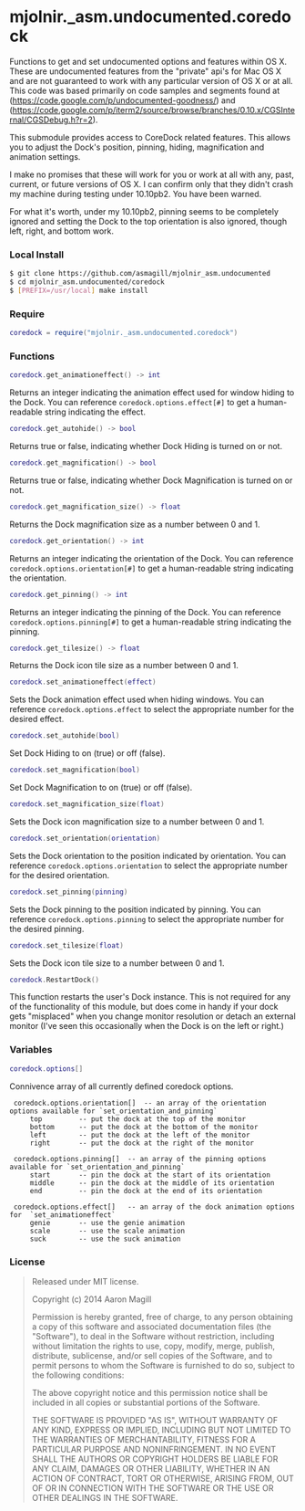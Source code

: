 mjolnir._asm.undocumented.coredock
==================================

Functions to get and set undocumented options and features within OS X.  These are undocumented features from the "private" api's for Mac OS X and are not guaranteed to work with any particular version of OS X or at all.  This code was based primarily on code samples and segments found at (https://code.google.com/p/undocumented-goodness/) and (https://code.google.com/p/iterm2/source/browse/branches/0.10.x/CGSInternal/CGSDebug.h?r=2).

This submodule provides access to CoreDock related features.  This allows you to adjust the Dock's position, pinning, hiding, magnification and animation settings.

I make no promises that these will work for you or work at all with any, past, current, or future versions of OS X.  I can confirm only that they didn't crash my machine during testing under 10.10pb2. You have been warned.

For what it's worth, under my 10.10pb2, pinning seems to be completely ignored and setting the Dock to the top orientation is also ignored, though left, right, and bottom work.

### Local Install
~~~bash
$ git clone https://github.com/asmagill/mjolnir_asm.undocumented
$ cd mjolnir_asm.undocumented/coredock
$ [PREFIX=/usr/local] make install
~~~

### Require

~~~lua
coredock = require("mjolnir._asm.undocumented.coredock")
~~~

### Functions

~~~lua
coredock.get_animationeffect() -> int
~~~
Returns an integer indicating the animation effect used for window hiding to the Dock.  You can reference `coredock.options.effect[#]` to get a human-readable string indicating the effect.

~~~lua
coredock.get_autohide() -> bool
~~~
Returns true or false, indicating whether Dock Hiding is turned on or not.

~~~lua
coredock.get_magnification() -> bool
~~~
Returns true or false, indicating whether Dock Magnification is turned on or not.

~~~lua
coredock.get_magnification_size() -> float
~~~
Returns the Dock magnification size as a number between 0 and 1.

~~~lua
coredock.get_orientation() -> int
~~~
Returns an integer indicating the orientation of the Dock.  You can reference `coredock.options.orientation[#]` to get a human-readable string indicating the orientation.

~~~lua
coredock.get_pinning() -> int
~~~
Returns an integer indicating the pinning of the Dock.  You can reference `coredock.options.pinning[#]` to get a human-readable string indicating the pinning.

~~~lua
coredock.get_tilesize() -> float
~~~
Returns the Dock icon tile size as a number between 0 and 1.

~~~lua
coredock.set_animationeffect(effect)
~~~
Sets the Dock animation effect used when hiding windows. You can reference `coredock.options.effect` to select the appropriate number for the desired effect.

~~~lua
coredock.set_autohide(bool)
~~~
Set Dock Hiding to on (true) or off (false).

~~~lua
coredock.set_magnification(bool)
~~~
Set Dock Magnification to on (true) or off (false).

~~~lua
coredock.set_magnification_size(float)
~~~
Sets the Dock icon magnification size to a number between 0 and 1.

~~~lua
coredock.set_orientation(orientation)
~~~
Sets the Dock orientation to the position indicated by orientation. You can reference `coredock.options.orientation` to select the appropriate number for the desired orientation.

~~~lua
coredock.set_pinning(pinning)
~~~
Sets the Dock pinning to the position indicated by pinning. You can reference `coredock.options.pinning` to select the appropriate number for the desired pinning.

~~~lua
coredock.set_tilesize(float)
~~~
Sets the Dock icon tile size to a number between 0 and 1.

~~~lua
coredock.RestartDock()
~~~
This function restarts the user's Dock instance.  This is not required for any of the functionality of this module, but does come in handy if your dock gets "misplaced" when you change monitor resolution or detach an external monitor (I've seen this occasionally when the Dock is on the left or right.)

### Variables

~~~lua
coredock.options[]
~~~
Connivence array of all currently defined coredock options.

     coredock.options.orientation[]  -- an array of the orientation options available for `set_orientation_and_pinning`
         top         -- put the dock at the top of the monitor
         bottom      -- put the dock at the bottom of the monitor
         left        -- put the dock at the left of the monitor
         right       -- put the dock at the right of the monitor

     coredock.options.pinning[]  -- an array of the pinning options available for `set_orientation_and_pinning`
         start       -- pin the dock at the start of its orientation
         middle      -- pin the dock at the middle of its orientation
         end         -- pin the dock at the end of its orientation

     coredock.options.effect[]   -- an array of the dock animation options for  `set_animationeffect`
         genie       -- use the genie animation
         scale       -- use the scale animation
         suck        -- use the suck animation

### License

> Released under MIT license.
>
> Copyright (c) 2014 Aaron Magill
>
> Permission is hereby granted, free of charge, to any person obtaining a copy
> of this software and associated documentation files (the "Software"), to deal
> in the Software without restriction, including without limitation the rights
> to use, copy, modify, merge, publish, distribute, sublicense, and/or sell
> copies of the Software, and to permit persons to whom the Software is
> furnished to do so, subject to the following conditions:
>
> The above copyright notice and this permission notice shall be included in
> all copies or substantial portions of the Software.
>
> THE SOFTWARE IS PROVIDED "AS IS", WITHOUT WARRANTY OF ANY KIND, EXPRESS OR
> IMPLIED, INCLUDING BUT NOT LIMITED TO THE WARRANTIES OF MERCHANTABILITY,
> FITNESS FOR A PARTICULAR PURPOSE AND NONINFRINGEMENT. IN NO EVENT SHALL THE
> AUTHORS OR COPYRIGHT HOLDERS BE LIABLE FOR ANY CLAIM, DAMAGES OR OTHER
> LIABILITY, WHETHER IN AN ACTION OF CONTRACT, TORT OR OTHERWISE, ARISING FROM,
> OUT OF OR IN CONNECTION WITH THE SOFTWARE OR THE USE OR OTHER DEALINGS IN
> THE SOFTWARE.
